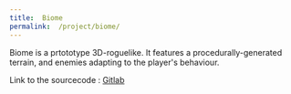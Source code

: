 ```yaml
---
title:  Biome
permalink:  /project/biome/
---
```


Biome is a prtototype 3D-roguelike.
It features a procedurally-generated terrain, and enemies adapting to the player's behaviour.

Link to the sourcecode : [Gitlab](https://gitlab.com/Atchoom/biome)
